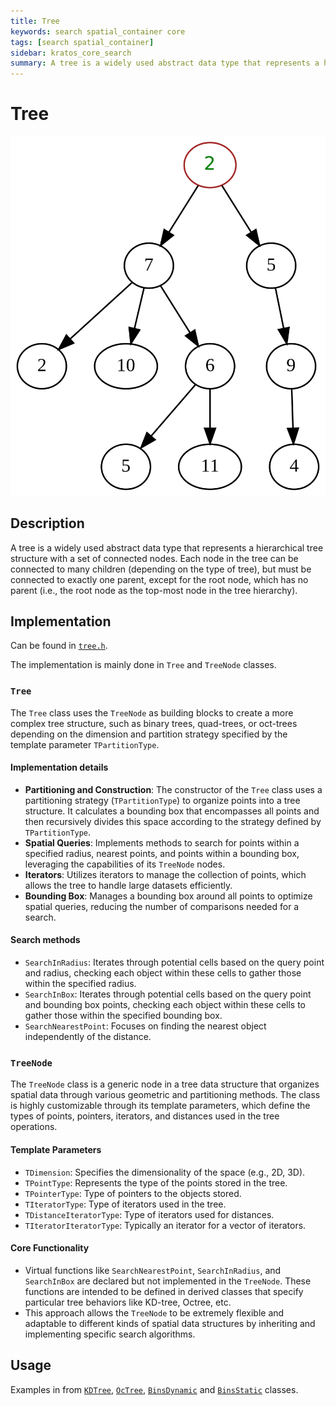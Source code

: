 ```yaml
---
title: Tree
keywords: search spatial_container core
tags: [search spatial_container]
sidebar: kratos_core_search
summary: A tree is a widely used abstract data type that represents a hierarchical tree structure with a set of connected nodes.
---
```


# Tree

![A generic, and so non-binary, unsorted, and with duplicated labels; arbitrary diagram of a tree](https://github.com/KratosMultiphysics/Documentation/blob/master/Wiki_files/Search/tree.png)

## Description

A tree is a widely used abstract data type that represents a hierarchical tree structure with a set of connected nodes. Each node in the tree can be connected to many children (depending on the type of tree), but must be connected to exactly one parent, except for the root node, which has no parent (i.e., the root node as the top-most node in the tree hierarchy).

## Implementation

Can be found in [`tree.h`](https://github.com/KratosMultiphysics/Kratos/blob/master/kratos/spatial_containers/tree.h).

The implementation is mainly done in `Tree` and `TreeNode` classes.

### `Tree`

The `Tree` class uses the `TreeNode` as building blocks to create a more complex tree structure, such as binary trees, quad-trees, or oct-trees depending on the dimension and partition strategy specified by the template parameter `TPartitionType`.

#### Implementation details

- **Partitioning and Construction**: The constructor of the `Tree` class uses a partitioning strategy (`TPartitionType`) to organize points into a tree structure. It calculates a bounding box that encompasses all points and then recursively divides this space according to the strategy defined by `TPartitionType`.
- **Spatial Queries**: Implements methods to search for points within a specified radius, nearest points, and points within a bounding box, leveraging the capabilities of its `TreeNode` nodes.
- **Iterators**: Utilizes iterators to manage the collection of points, which allows the tree to handle large datasets efficiently.
- **Bounding Box**: Manages a bounding box around all points to optimize spatial queries, reducing the number of comparisons needed for a search.

#### Search methods

- `SearchInRadius`: Iterates through potential cells based on the query point and radius, checking each object within these cells to gather those within the specified radius.
- `SearchInBox`: Iterates through potential cells based on the query point and bounding box points, checking each object within these cells to gather those within the specified bounding box.
- `SearchNearestPoint`: Focuses on finding the nearest object independently of the distance.

### `TreeNode`

The `TreeNode` class is a generic node in a tree data structure that organizes spatial data through various geometric and partitioning methods. The class is highly customizable through its template parameters, which define the types of points, pointers, iterators, and distances used in the tree operations.

#### Template Parameters

- `TDimension`: Specifies the dimensionality of the space (e.g., 2D, 3D).
- `TPointType`: Represents the type of the points stored in the tree.
- `TPointerType`: Type of pointers to the objects stored.
- `TIteratorType`: Type of iterators used in the tree.
- `TDistanceIteratorType`: Type of iterators used for distances.
- `TIteratorIteratorType`: Typically an iterator for a vector of iterators.

#### Core Functionality

- Virtual functions like `SearchNearestPoint`, `SearchInRadius`, and `SearchInBox` are declared but not implemented in the `TreeNode`. These functions are intended to be defined in derived classes that specify particular tree behaviors like KD-tree, Octree, etc.
- This approach allows the `TreeNode` to be extremely flexible and adaptable to different kinds of spatial data structures by inheriting and implementing specific search algorithms.

## Usage

Examples in from [`KDTree`](kd_tree.md), [`OcTree`](octree.md), [`BinsDynamic`](bins_dynamic.md) and [`BinsStatic`](bins_static.md)  classes.
